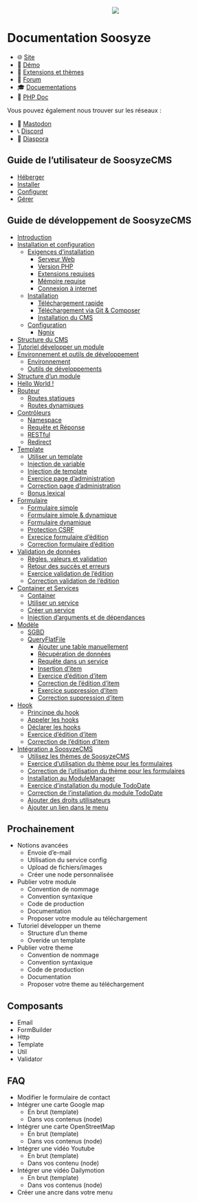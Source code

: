 <p align="center"><a href="https://soosyze.com/" rel="noopener" target="_blank"><img src="https://soosyze.com/assets/files/logo/soosyze-name.png"></a></p>

# Documentation Soosyze

* :globe_with_meridians: [Site](https://soosyze.com)
* :eyes: [Démo](https://demo.soosyze.com)
* :dizzy: [Extensions et thèmes](https://github.com/soosyze-extension)
* :speech_balloon: [Forum](https://community.soosyze.com)
* :mortar_board: [Docuementations](https://github.com/soosyze/documentations)
* :green_book: [PHP Doc](https://api.soosyze.com)

Vous pouvez également nous trouver sur les réseaux :

* :busts_in_silhouette: [Mastodon](https://mamot.fr/@soosyze)
* :telephone_receiver: [Discord](https://discordapp.com/invite/parFfTt)
* :newspaper: [Diaspora](https://framasphere.org/people/10978ab0dd6301362e322a0000053625)

## Guide de l’utilisateur de SoosyzeCMS

* [Héberger](user/00_héberger.md)
* [Installer](user/01_installer.md)
* [Configurer](user/02_configurer.md)
* [Gérer](user/03_gérer.md)

## Guide de développement de SoosyzeCMS

* [Introduction](development/module/00_introduction.md)
* [Installation et configuration](development/module/01_installation_et_configuration.md)
  * [Exigences d’installation](development/module/01_installation_et_configuration.md#exigences-dinstallation)
    * [Serveur Web](development/module/01_installation_et_configuration.md#serveur-web)
    * [Version PHP](development/module/01_installation_et_configuration.md#version-php)
    * [Extensions requises](development/module/01_installation_et_configuration.md#extensions-requises)
    * [Mémoire requise](development/module/01_installation_et_configuration.md#mémoire-requise)
    * [Connexion à internet](development/module/01_installation_et_configuration.md#connexion-à-internet)
  * [Installation](development/module/01_installation_et_configuration.md#installation)
    * [Téléchargement rapide](development/module/01_installation_et_configuration.md#téléchargement-rapide)
    * [Téléchargement via Git & Composer](development/module/01_installation_et_configuration.md#téléchargement-via-Git--Composer)
    * [Installation du CMS](development/module/01_installation_et_configuration.md#installation-du-cms)
  * [Configuration](development/module/01_installation_et_configuration.md#configuration)
    * [Ngnix](development/module/01_installation_et_configuration.md#ngnix)
* [Structure du CMS](development/module/02_structure_du_cms.md)
* [Tutoriel développer un module](development/module/03_tutoriel_développer_un_module.md#tutoriel-développer-un-module)
* [Environnement et outils de développement](development/module/04_environnement_et_outils_de_développement.md#environnement-et-outils-de-développement)
  * [Environnement](development/module/04_environnement_et_outils_de_développement.md#environnement)
  * [Outils de développements](development/module/04_environnement_et_outils_de_développement.md#outils-de-développements)
* [Structure d’un module](development/module/05_structure_module/05_structure_module.md)
* [Hello World !](development/module/06_hello_world.md)
* [Routeur](development/module/07_routeur.md)
  * [Routes statiques](development/module/07_routeur.md#routes-statiques)
  * [Routes dynamiques](development/module/07_routeur.md#routes-dynamiques)
* [Contrôleurs](development/module/08_controleur.md#contrôleur)
  * [Namespace](development/module/08_controleur.md#namespace)
  * [Requête et Réponse](development/module/08_controleur.md#requête-et-réponse)
  * [RESTful](development/module/08_controleur.md#restfull)
  * [Redirect](development/module/08_controleur.md#redirect)
* [Template](development/module/09_template.md#template)
  * [Utiliser un template](development/module/09_template.md#utiliser-un-template)
  * [Injection de variable](development/module/09_template.md#injection-de-variable)
  * [Injection de template](development/module/09_template.md#injection-de-template)
  * [Exercice page d’administration](development/module/09_template.md#exercice-page-dadministration)
  * [Correction page d’administration](development/module/09_template.md#correction-page-dadministration)
  * [Bonus lexical](development/module/09_template.md#bonus-lexical)
* [Formulaire](development/module/10_formulaire.md)
  * [Formulaire simple](development/module/10_formulaire.md#formulaire-simple)
  * [Formulaire simple & dynamique](development/module/10_formulaire.md#formulaire-simple--dynamique)
  * [Formulaire dynamique](development/module/10_formulaire.md#formulaire-dynamique)
  * [Protection CSRF](development/module/10_formulaire.md#protection-csrf)
  * [Exrecice formulaire d’édition](development/module/10_formulaire.md#exrecice-formulaire-dédition)
  * [Correction formulaire d’édition](development/module/10_formulaire.md#correction-formulaire-dédition)
* [Validation de données](development/module/11_validation.md#validation-de-données)
  * [Règles, valeurs et validation](development/module/11_validation.md#règles--valeurs-et-validation)
  * [Retour des succès et erreurs](development/module/11_validation.md#gestion-des-succès-et-erreurs)
  * [Exercice validation de l’édition](development/module/11_validation.md#exercice-validation-de-lédition)
  * [Correction validation de l’édition](development/module/11_validation.md#correction-validation-de-lédition)
* [Container et Services](development/module/12_container_services.md)
  * [Container](development/module/12_container_services.md#container)
  * [Utiliser un service](development/module/12_container_services.md#utiliser-un-service)
  * [Créer un service](development/module/12_container_services.md#créer-un-service)
  * [Injection d’arguments et de dépendances](development/module/12_container_services.md#injection-darguments-et-de-dépendances)
* [Modèle](development/module/13_model.md)
  * [SGBD](development/module/13_model.md#sgbd)
  * [QueryFlatFile](development/module/13_model.md#queryflatfile)
    * [Ajouter une table manuellement](development/module/13_model.md#ajouter-une-table-manuellement)
    * [Récupération de données](development/module/13_model.md#récupération-de-données)
    * [Requête dans un service](development/module/13_model.md#requête-dans-un-service)
    * [Insertion d’item](development/module/13_model.md#insertion-ditem)
    * [Exercice d’édition d’item](development/module/13_model.md#exercice-dédition-ditem)
    * [Correction de l’édition d’item](development/module/13_model.md#correction-de-lédition-ditem)
    * [Exercice suppression d’item](development/module/13_model.md#exercice-suppression-ditem)
    * [Correction suppression d’item](development/module/13_model.md#correction-suppression-ditem)
* [Hook](development/module/14_hooks.md)
  * [Princinpe du hook](development/module/14_hooks.md#pricinpe-du-hook)
  * [Appeler les hooks](development/module/14_hooks.md#appeler-les-hooks)
  * [Déclarer les hooks](development/module/14_hooks.md#déclarer-les-hooks)
  * [Exercice d’édition d’item](development/module/14_hooks.md#exercice-dédition-ditem)
  * [Correction de l’édition d’item](development/module/14_hooks.md#correction-de-lédition-ditem)
* [Intégration a SoosyzeCMS](development/module/15_integration.md#intégration-à-soosyzecms)
  * [Utilisez les thèmes de SoosyzeCMS](development/module/15_integration.md#utilisez-les-thèmes-de-soosyzecms)
  * [Exercice d’utilisation du thème pour les formulaires](development/module/15_integration.md#exercice-dutilisation-du-thème-pour-les-formulaires)
  * [Correction de l’utilisation du thème pour les formulaires](development/module/15_integration.md#correction-de-lutilisation-du-thème-pour-les-formulaires)
  * [Installation au ModuleManager](development/module/15_integration.md#installation-au-modulemanager)
  * [Exercice d’installation du module TodoDate](development/module/15_integration.md#exercice-dinstallation-du-module-tododate)
  * [Correction de l’installation du module TodoDate](development/module/15_integration.md#correction-de-linstallation-du-module-tododate)
  * [Ajouter des droits utilisateurs](development/module/15_integration.md#ajouter-des-droits-utilisateurs)
  * [Ajouter un lien dans le menu](development/module/15_integration.md#ajouter-un-lien-dans-le-menu)

## Prochainement

* Notions avancées
  * Envoie d’e-mail
  * Utilisation du service config
  * Upload de fichiers/images
  * Créer une node personnalisée
* Publier votre module
  * Convention de nommage
  * Convention syntaxique
  * Code de production
  * Documentation
  * Proposer votre module au téléchargement
* Tutoriel développer un theme
  * Structure d’un theme
  * Overide un template
* Publier votre theme
  * Convention de nommage
  * Convention syntaxique
  * Code de production
  * Documentation
  * Proposer votre theme au téléchargement

## Composants

* Email
* FormBuilder
* Http
* Template
* Util
* Validator

## FAQ

* Modifier le formulaire de contact
* Intégrer une carte Google map
  * En brut (template)
  * Dans vos contenus (node)
* Intégrer une carte OpenStreetMap
  * En brut (template)
  * Dans vos contenus (node)
* Intégrer une vidéo Youtube
  * En brut (template)
  * Dans vos contenu (node)
* Intégrer une vidéo Dailymotion
  * En brut (template)
  * Dans vos contenus (node)
* Créer une ancre dans votre menu